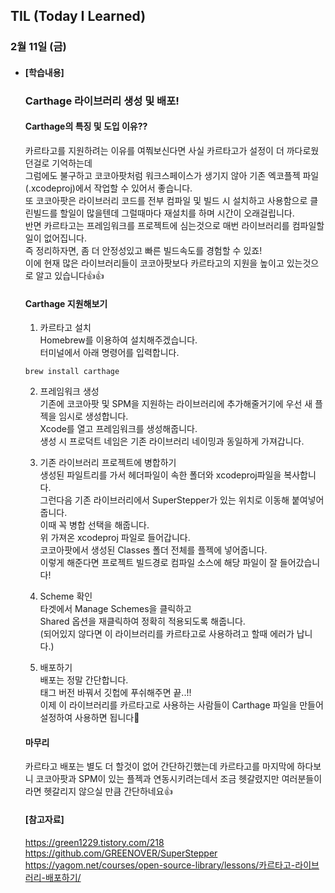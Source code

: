 ## TIL (Today I Learned)

### 2월 11일 (금)   

- #### [학습내용] 
  ### Carthage 라이브러리 생성 및 배포!   
  #### Carthage의 특징 및 도입 이유??   
  카르타고를 지원하려는 이유를 여쭤보신다면 사실 카르타고가 설정이 더 까다로웠던걸로 기억하는데   
  그럼에도 불구하고 코코아팟처럼 워크스페이스가 생기지 않아 기존 엑코플젝 파일(.xcodeproj)에서 작업할 수 있어서 좋습니다.   
  또 코코아팟은 라이브러리 코드를 전부 컴파일 및 빌드 시 설치하고 사용함으로 클린빌드를 할일이 많을텐데 그럴때마다 재설치를 하며 시간이 오래걸립니다.   
  반면 카르타고는 프레임워크를 프로젝트에 심는것으로 매번 라이브러리를 컴파일할 일이 없어집니다.   
  즉 정리하자면, 좀 더 안정성있고 빠른 빌드속도를 경험할 수 있죠!   
  이에 현재 많은 라이브러리들이 코코아팟보다 카르타고의 지원을 높이고 있는것으로 알고 있습니다👍👍    
  
  #### Carthage 지원해보기   
  1. 카르타고 설치   
  Homebrew를 이용하여 설치해주겠습니다.   
  터미널에서 아래 명령어를 입력합니다.   
  ```
  brew install carthage
  ```

  2. 프레임워크 생성   
  기존에 코코아팟 및 SPM을 지원하는 라이브러리에 추가해줄거기에 우선 새 플젝을 임시로 생성합니다.   
  Xcode를 열고 프레임워크를 생성해줍니다.   
  생성 시 프로덕트 네임은 기존 라이브러리 네이밍과 동일하게 가져갑니다.   

  3. 기존 라이브러리 프로젝트에 병합하기   
  생성된 파일트리를 가서 헤더파일이 속한 폴더와 xcodeproj파일을 복사합니다.   
  그런다음 기존 라이브러리에서 SuperStepper가 있는 위치로 이동해 붙여넣어줍니다.   
  이때 꼭 병합 선택을 해줍니다.   
  위 가져온 xcodeproj 파일로 들어갑니다.   
  코코아팟에서 생성된 Classes 폴더 전체를 플젝에 넣어줍니다.   
  이렇게 해준다면 프로젝트 빌드경로 컴파일 소스에 해당 파일이 잘 들어갔습니다!   

  4. Scheme 확인   
  타겟에서 Manage Schemes을 클릭하고   
  Shared 옵션을 재클릭하여 정확히 적용되도록 해줍니다.   
  (되어있지 않다면 이 라이브러리를 카르타고로 사용하려고 할때 에러가 납니다.)   

  5. 배포하기   
  배포는 정말 간단합니다.   
  태그 버전 바꿔서 깃헙에 푸쉬해주면 끝..!!   
  이제 이 라이브러리를 카르타고로 사용하는 사람들이 Carthage 파일을 만들어 설정하여 사용하면 됩니다🙌   
  
  #### 마무리    
  카르타고 배포는 별도 더 할것이 없어 간단하긴했는데 카르타고를 마지막에 하다보니 코코아팟과 SPM이 있는 플젝과 연동시키려는데서 조금 헷갈렸지만 여러분들이라면 헷갈리지 않으실 만큼 간단하네요👍   
  
  #### [참고자료]   
  https://green1229.tistory.com/218   
  https://github.com/GREENOVER/SuperStepper   
  https://yagom.net/courses/open-source-library/lessons/카르타고-라이브러리-배포하기/   
